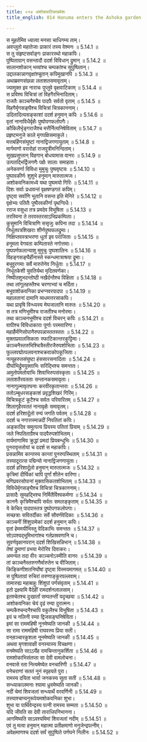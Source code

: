```yaml
---
title: ०१४ अशोकवाटिकाप्रवेशः
title_english: 014 Hanuma enters the Ashoka garden

---
```

<div class="audioEmbed"  caption="श्रीराम-हरिसीताराममूर्ति-घनपाठिभ्यां वचनम्" src="https://archive.org/download/Ramayana-recitation-Sriram-harisItArAmamUrti-Ghanapaati-v2/Kanda_5/Kanda_5_SK-014-Hanuma_enters_the_Ashoka_garden.mp3"></div>

  
स मूहर्तमिव ध्यात्वा मनसा चाधिगम्य ताम्।  
अवप्लुतो महातेजाः प्राकारं तस्य वेश्मनः ॥ 5.14.1 ॥   
स तु संहृष्टसर्वाङ्गः प्राकारस्थो महाकपिः।  
पुष्पिताग्रान् वसन्तादौ ददर्श विविधान् द्रुमान् ॥ 5.14.2 ॥   
सालानशोकान् भव्यांश्च चम्पकांश्च सुपुष्पितान्।  
उद्दालकान्नागवृक्षांश्चूतान् कपिमुखानपि ॥ 5.14.3 ॥   
अथाम्रवणसंछन्ना लताशतसमावृताम्।  
ज्यामुक्त इव नाराचः पुप्लुवे वृक्षवाटिकाम् ॥ 5.14.4 ॥   
स प्रविश्य विचित्रां तां विहगैरभिनादिताम्।  
राजतैः काञ्चनैश्चैव पादपैः सर्वतो वृताम् ॥ 5.14.5 ॥   
विहगैर्मृगसङ्घैश्च विचित्रां चित्रकाननाम्।  
उदितादित्यसङ्काशां ददर्श हनुमान् कपिः ॥ 5.14.6 ॥   
वृतां नानाविधैर्वृक्षैः पुष्पोपगफलोपगैः।  
कौकिलैर्भृङ्गराजैश्च मत्तैर्नित्यनिषेविताम् ॥ 5.14.7 ॥   
प्रहृष्टमनुजे काले मृगपक्षिसमाकुले।  
मत्तबर्हिणसंघुष्टां नानाद्विजगणायुताम् ॥ 5.14.8 ॥   
मार्गमाणो वरारोहां राजपुत्रीमनिन्दिताम्।  
सुखप्रसुप्तान् विहगान् बोधयामास वानरः ॥ 5.14.9 ॥   
उत्पतद्भिर्द्विजगणैः पक्षैः सालाः समाहताः।  
अनेकवर्णा विविधा मुमुचुः पुष्पवृष्टयः ॥ 5.14.10 ॥   
पुष्पावकीर्णः शुशुभे हनुमान् मारुतात्मजः।  
अशोकवनिकामध्ये यथा पुष्पमयो गिरिः ॥ 5.14.11 ॥   
दिशः सर्वाः प्रधावन्तं वृक्षषण्डगतं कपिम्।  
दृष्ट्वा सर्वाणि भूतानि वसन्त इति मेनिरे ॥ 5.14.12 ॥   
वृक्षेभ्यः पतितैः पुष्पैरवकीर्णा पृथग्विधैः।  
रराज वसुधा तत्र प्रमदेव विभूषिता ॥ 5.14.13 ॥   
तरस्विना ते तरवस्तरसाऽभिप्रकम्पिताः।  
कुसुमानि विचित्राणि ससृजुः कपिना तदा ॥ 5.14.14 ॥   
निर्धूतपत्रशिखराः शीर्णपुष्पफलद्रुमाः।  
निक्षिप्तवस्त्राभरणा धूर्ता इव पराजिताः ॥ 5.14.15 ॥   
हनूमता वेगवता कम्पितास्ते नगोत्तमाः।  
पुष्पपर्णफलान्याशु मुमुचुः पुष्पशालिनः ॥ 5.14.16 ॥   
विहङ्गसङ्घैर्हीनास्ते स्कन्धमात्राश्रया द्रुमाः।  
बभूवुरगमाः सर्वे मारुतेनेव निर्धुताः ॥ 5.14.17 ॥   
निर्धूतकेशी युवतिर्यथा मृदितवर्णका।  
निष्पीतशुभदन्तोष्ठी नखैर्दन्तैश्च विक्षिता ॥ 5.14.18 ॥   
तथा लांगूलहस्तैश्च चरणाभ्यां च मर्दिता।  
बभूवाशोकवनिका प्रभग्नवरपादपा ॥ 5.14.19 ॥   
महालतानां दामानि व्यधमत्तरसाकपिः।  
यथा प्रावृषि विन्ध्यस्य मेघजालानि मारुतः ॥ 5.14.20 ॥   
स तत्र मणिभूमीश्च राजतीश्च मनोरमाः।  
तथा काञ्चनभूमीश्च ददर्श विचरन् कपिः ॥ 5.14.21 ॥   
वापीश्च विविधाकाराः पूर्णाः परमवारिणा।  
महार्हैर्मणिसोपानैरुपपन्नास्ततस्ततः ॥ 5.14.22 ॥   
मुक्ताप्रवालसिकताः स्फाटिकान्तरकुट्टिमाः।  
काञ्चनैस्तरुभिश्चित्रैस्तीरजैरुपशोभिताः ॥ 5.14.23 ॥   
फुल्लपद्मोत्पलवनाश्चक्रवाकोपकूजिताः।  
नत्यूहरुतसंघुष्टा हंससारसनादिताः ॥ 5.14.24 ॥   
दीर्घाभिर्द्रुमयुक्ताभिः सरिद्भिश्च समन्ततः।  
अमुतोपमतोयाभिः शिवाभिरुपसंस्कृताः ॥ 5.14.25 ॥   
लताशतैरवतताः सन्तानकसमावृताः।  
नानागुल्मावृतघनाः करवीरकृतान्तराः ॥ 5.14.26 ॥   
ततोऽम्बुधरसङ्काशं प्रवृद्धशिखरं गिरिम्।  
विचित्रकूटं कूटैश्च सर्वतः परिवारितम् ॥ 5.14.27 ॥   
शिलागृहैरवततं नानावृक्षैः समावृतम्।  
ददर्श हरिशार्दूलो रम्यं जगति पर्वतम् ॥ 5.14.28 ॥   
ददर्श च नगात्तस्मान्नदीं निपतितां कपिः।  
अङ्कादिव समुत्पत्य प्रियस्य पतितां प्रियाम् ॥ 5.14.29 ॥   
जले निपतिताग्रैश्च पादपैरुपशोभिताम्।  
वार्यमाणामिव क्रुद्धां प्रमदां प्रियबन्धुभिः ॥ 5.14.30 ॥   
पुनरावृत्ततोयां च ददर्श स महाकपिः।  
प्रसन्नामिव कान्तस्य कान्तां पुनरुपस्थिताम् ॥ 5.14.31 ॥   
तस्यादूरात्स पद्मिन्यो नानाद्विजगणायुताः।  
ददर्श हरिशार्दूलो हनुमान् मारुतात्मजः ॥ 5.14.32 ॥   
कृत्रिमां दीर्घिकां चापि पूर्णां शीतेन वारिणा।  
मणिप्रवरसोपानां मुक्तासिकतशोभिताम् ॥ 5.14.33 ॥   
विविधैर्मृगसङ्घैश्च विचित्रां चित्रकाननाम्।  
प्रासादैः सुमहद्भिश्च निर्मितैर्विश्वकर्मणा ॥ 5.14.34 ॥   
काननैः कृत्रिमैश्चापि सर्वतः समलङ्कृताम् ॥ 5.14.35 ॥   
ये केचित् पादपास्तत्र पुष्पोपगफलोपगाः।  
सच्छत्राः सवितर्दीकाः सर्वे सौवर्णवेदिकाः ॥ 5.14.36 ॥   
काञ्चनीं शिंशुपामेकां ददर्श हनुमान् कपिः।  
वृतां हेममयीभिस्तु वेदिकाभिः समन्ततः ॥ 5.14.37 ॥   
सोऽपश्यद्भूमिभागांश्च गर्तप्रस्रवणानि च।  
सुवर्णवृक्षानपरान् ददर्श शिखिसन्निभान् ॥ 5.14.38 ॥   
तेषां द्रुमाणां प्रभया मेरोरिव दिवाकरः।  
अमन्यत तदा वीरः काञ्चनोऽस्मीति वानरः ॥ 5.14.39 ॥   
तां काञ्चनैस्तरुगणैर्मारुतेन च वीजिताम्।  
किङ्किणीशतनिर्घोषां दृष्ट्वा विस्मयमागमत् ॥ 5.14.40 ॥   
स पुष्पिताग्रां रुचिरां तरुणाङ्कुरपल्लवाम्।  
तामारुह्य महाबाहुः शिंशुपां पर्णसंवृताम् ॥ 5.14.41 ॥   
इतो द्रक्ष्यामि वैदेहीं रामदर्शनलालसाम्।  
इतश्चेतश्च दुःखार्तां सम्पतन्तीं यदृच्छया ॥ 5.14.42 ॥   
अशोकवनिका चेयं दृढं रम्या दुरात्मनः।  
चम्पकैश्चन्दनैश्चापि वकुलैश्च विभूषिता ॥ 5.14.43 ॥   
इयं च नलिनी रम्या द्विजसङ्घनिषेविता।  
इमां सा राममहिषी नूनमेष्यति जानकी ॥ 5.14.44 ॥   
सा रामा राममहिषी राघवस्य प्रिया सती।  
वनस़ञ्चारकुशला नूनमेष्यति जानकी ॥ 5.14.45 ॥   
अथवा मृगशावाक्षी वनस्यास्य विचक्षणा।  
वनमेष्यति साऽऽर्येह रामचिन्तानुकर्शिता ॥ 5.14.46 ॥   
रामशोकाभिसंतप्ता सा देवी वामलोचना।  
वनवासे रता नित्यमेष्येत वनचारिणी ॥ 5.14.47 ॥   
वनेचराणां सततं नूनं स्पृहयते पुरा।  
रामस्य दयिता भार्या जनकस्य सुता सती ॥ 5.14.48 ॥   
सन्ध्याकालमनाः श्यामा ध्रुवमेष्यति जानकी।  
नदीं चेमां शिवजलां सन्ध्यार्थे वरवर्णिनी ॥ 5.14.49 ॥   
तस्याश्चाप्यनुरूपेयमशोकवनिका शुभा।  
शुभा या पार्थिवेन्द्रस्य पत्नी रामस्य सम्मता ॥ 5.14.50 ॥   
यदि जीवति सा देवी ताराधिपनिभानना।  
आगमिष्यति साऽवश्यमिमां शिवजलां नदीम् ॥ 5.14.51 ॥   
एवं तु मत्वा हनुमान् महात्मा प्रतीक्षमाणो मनुजेन्द्रपत्नीम्।  
अवेक्षमाणश्च ददर्श सर्वं सुपुष्पिते पर्णघने निलीनः ॥ 5.14.52 ॥   
